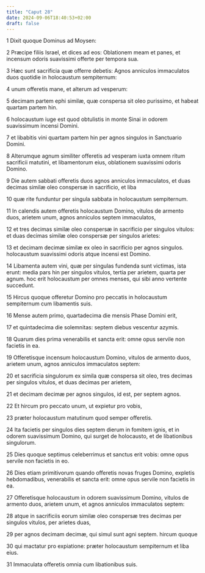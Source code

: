 ```yaml
---
title: "Caput 28"
date: 2024-09-06T18:40:53+02:00
draft: false
---
```




1 Dixit quoque Dominus ad Moysen:

2 Præcipe filiis Israel, et dices ad eos: Oblationem meam et panes, et incensum odoris suavissimi offerte per tempora sua.

3 Hæc sunt sacrificia quæ offerre debetis: Agnos anniculos immaculatos duos quotidie in holocaustum sempiternum:

4 unum offeretis mane, et alterum ad vesperum:

5 decimam partem ephi similæ, quæ conspersa sit oleo purissimo, et habeat quartam partem hin.

6 holocaustum iuge est quod obtulistis in monte Sinai in odorem suavissimum incensi Domini.

7 et libabitis vini quartam partem hin per agnos singulos in Sanctuario Domini.

8 Alterumque agnum similiter offeretis ad vesperam iuxta omnem ritum sacrificii matutini, et libamentorum eius, oblationem suavissimi odoris Domino.

9 Die autem sabbati offeretis duos agnos anniculos immaculatos, et duas decimas similæ oleo conspersæ in sacrificio, et liba

10 quæ rite funduntur per singula sabbata in holocaustum sempiternum.

11 In calendis autem offeretis holocaustum Domino, vitulos de armento duos, arietem unum, agnos anniculos septem immaculatos,

12 et tres decimas similæ oleo conspersæ in sacrificio per singulos vitulos: et duas decimas similæ oleo conspersæ per singulos arietes:

13 et decimam decimæ similæ ex oleo in sacrificio per agnos singulos. holocaustum suavissimi odoris atque incensi est Domino.

14 Libamenta autem vini, quæ per singulas fundenda sunt victimas, ista erunt: media pars hin per singulos vitulos, tertia per arietem, quarta per agnum. hoc erit holocaustum per omnes menses, qui sibi anno vertente succedunt.

15 Hircus quoque offeretur Domino pro peccatis in holocaustum sempiternum cum libamentis suis.

16 Mense autem primo, quartadecima die mensis Phase Domini erit,

17 et quintadecima die solemnitas: septem diebus vescentur azymis.

18 Quarum dies prima venerabilis et sancta erit: omne opus servile non facietis in ea.

19 Offeretisque incensum holocaustum Domino, vitulos de armento duos, arietem unum, agnos anniculos immaculatos septem:

20 et sacrificia singulorum ex simila quæ conspersa sit oleo, tres decimas per singulos vitulos, et duas decimas per arietem,

21 et decimam decimæ per agnos singulos, id est, per septem agnos.

22 Et hircum pro peccato unum, ut expietur pro vobis,

23 præter holocaustum matutinum quod semper offeretis.

24 Ita facietis per singulos dies septem dierum in fomitem ignis, et in odorem suavissimum Domino, qui surget de holocausto, et de libationibus singulorum.

25 Dies quoque septimus celeberrimus et sanctus erit vobis: omne opus servile non facietis in eo.

26 Dies etiam primitivorum quando offeretis novas fruges Domino, expletis hebdomadibus, venerabilis et sancta erit: omne opus servile non facietis in ea.

27 Offeretisque holocaustum in odorem suavissimum Domino, vitulos de armento duos, arietem unum, et agnos anniculos immaculatos septem:

28 atque in sacrificiis eorum similæ oleo conspersæ tres decimas per singulos vitulos, per arietes duas,

29 per agnos decimam decimæ, qui simul sunt agni septem. hircum quoque

30 qui mactatur pro expiatione: præter holocaustum sempiternum et liba eius.

31 Immaculata offeretis omnia cum libationibus suis.

